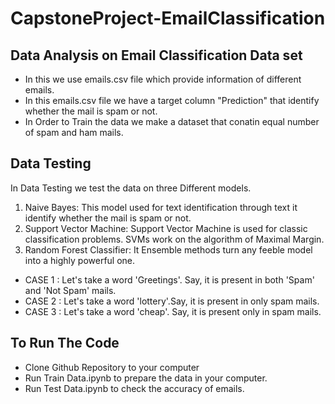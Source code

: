 # CapstoneProject-EmailClassification

## Data Analysis on Email Classification Data set
* In this we use emails.csv file which provide information of different emails.
* In this emails.csv file we have a target column "Prediction" that identify whether the mail is spam or not.
* In Order to Train the data we make a dataset that conatin equal number of spam and ham mails.

## Data Testing
In Data Testing we test the data on three Different models.
1. Naive Bayes: This model used for text identification through text it identify whether the mail is spam or not.
2. Support Vector Machine: Support Vector Machine is used for classic classification problems. SVMs work on the algorithm of Maximal Margin.
3. Random Forest Classifier: It Ensemble methods turn any feeble model into a highly powerful one.
* CASE 1 : Let's take a word 'Greetings'. Say, it is present in both 'Spam' and 'Not Spam' mails.
* CASE 2 : Let's take a word 'lottery'.Say, it is present in only spam mails.
* CASE 3 : Let's take a word 'cheap'. Say, it is present only in spam mails.

## To Run The Code
* Clone Github Repository to your computer
* Run Train Data.ipynb to prepare the data in your computer.
* Run Test Data.ipynb to check the accuracy of emails.
